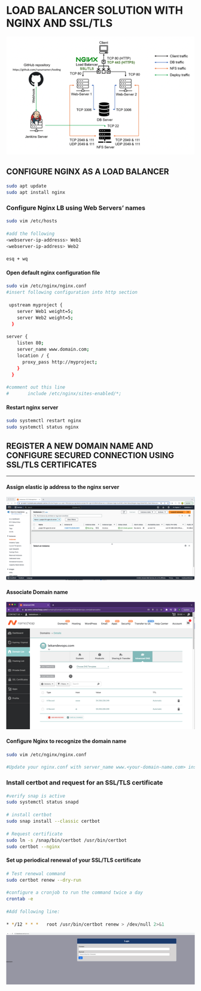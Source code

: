 # LOAD BALANCER SOLUTION WITH NGINX AND SSL/TLS
![project 10](pbl10/project10.png)
## CONFIGURE NGINX AS A LOAD BALANCER
```bash
sudo apt update 
sudo apt install nginx
```
### Configure Nginx LB using Web Servers’ names
```bash
sudo vim /etc/hosts

#add the following 
<webserver-ip-addresss> Web1
<webserver-ip-address> Web2

esq + wq
```
#### Open default nginx configuration file
```bash
sudo vim /etc/nginx/nginx.conf
#insert following configuration into http section

 upstream myproject {
    server Web1 weight=5;
    server Web2 weight=5;
  }

server {
    listen 80;
    server_name www.domain.com;
    location / {
      proxy_pass http://myproject;
    }
  }

#comment out this line
#       include /etc/nginx/sites-enabled/*;
```
#### Restart nginx server 
```bash
sudo systemctl restart nginx
sudo systemctl status nginx
```
## REGISTER A NEW DOMAIN NAME AND CONFIGURE SECURED CONNECTION USING SSL/TLS CERTIFICATES
---
#### Assign elastic ip address to the nginx server 
![nginx elastic ip](pbl10/nginxinstance.png)
#### Associate Domain name 
![assign domain name to elastic ip](pbl10/domaintoEip.png)

#### Configure Nginx to recognize the domain name
```bash
sudo vim /etc/nginx/nginx.conf

#Update your nginx.conf with server_name www.<your-domain-name.com> instead of server_name www.domain.com
```
### Install certbot and request for an SSL/TLS certificate
```bash
#verify snap is active 
sudo systemctl status snapd

# install certbot
sudo snap install --classic certbot

# Request certificate
sudo ln -s /snap/bin/certbot /usr/bin/certbot
sudo certbot --nginx
```
#### Set up periodical renewal of your SSL/TLS certificate
```bash
# Test renewal command
sudo certbot renew --dry-run

#configure a cronjob to run the command twice a day
crontab -e

#Add following line:

* */12 * * *   root /usr/bin/certbot renew > /dev/null 2>&1
```

![domain url](pbl10/domainurl.png)





